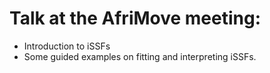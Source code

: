 # Talk at the AfriMove meeting:

- Introduction to iSSFs
- Some guided examples on fitting and interpreting iSSFs.

